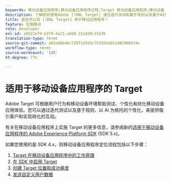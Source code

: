 ```yaml
---
keywords: 移动设备应用程序;移动设备应用程序过程;Target 移动设备应用程序;移动设备 Target 位置;移动设备应用程序成功量度
description: 了解如何使用Adobe [!DNL Target] 通过迭代测试和基于规则以及基于AI的个性化实现移动App优化和个性化。
title: 是否可以将 [!DNL Target] 用于移动应用程序？
feature: 实施移动
role: Developer
exl-id: a0521ef9-b3f9-4e21-ab60-22a3d9c15576
translation-type: tm+mt
source-git-commit: a92e88b46c72971d5d3c752593d651d8290b674e
workflow-type: tm+mt
source-wordcount: '145'
ht-degree: 77%

---
```


# 适用于移动设备应用程序的 Target

Adobe Target 可根据用户行为和移动设备环境帮助测试、个性化和优化移动设备应用体验。您可以通过迭代测试以及基于规则、以 AI 为依托的个性化，来提供吸引客户和实现转化的互动。

有关在移动设备应用程序上实施 Target 的更多信息，请参阅新的[适用于移动设备应用程序的 Adobe Experience Platform SDK](https://aep-sdks.gitbook.io/docs/using-mobile-extensions/adobe-target) (SDK 5.x)。

如果您使用的是 SDK 4.x，则移动设备应用程序定位流程包括以下步骤：

1. [Target 在移动设备应用程序中的工作原理](/help/c-target-mobile-app/mobile-how-target-works-mobile-apps.md)
1. [在 SDK 中启用 Target](/help/c-target-mobile-app/mobile-enable-target-in-sdk.md)
1. [创建 Target 位置和成功量度](/help/c-target-mobile-app/mobile-create-location-and-metric.md)
1. [发送自定义用户数据](/help/c-target-mobile-app/mobile-custom-user-data.md)
